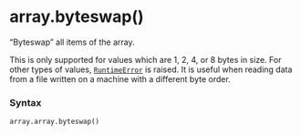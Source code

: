 # array.byteswap()

“Byteswap” all items of the array.

This is only supported for values which are 1, 2, 4, or 8 bytes in size. For other types of values, [`RuntimeError`](/exceptions/RuntimeError.md) is raised. It is useful when reading data from a file written on a machine with a different byte order.

### Syntax

```python
array.array.byteswap()
```